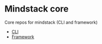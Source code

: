 # Mindstack core
Core repos for mindstack (CLI and framework)

- [CLI](https://github.com/Truemedia/mindstack-cli)
- [Framework](https://github.com/Truemedia/mindstack)
